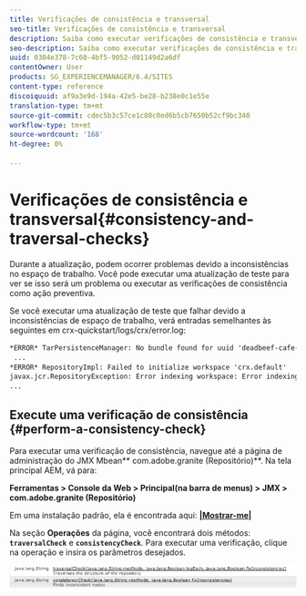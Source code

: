 ```yaml
---
title: Verificações de consistência e transversal
seo-title: Verificações de consistência e transversal
description: Saiba como executar verificações de consistência e transversais.
seo-description: Saiba como executar verificações de consistência e transversais.
uuid: 0304e378-7c60-4bf5-9052-d01149d2a6df
contentOwner: User
products: SG_EXPERIENCEMANAGER/6.4/SITES
content-type: reference
discoiquuid: af9a3e9d-194a-42e5-be28-b238e0c1e55e
translation-type: tm+mt
source-git-commit: cdec5b3c57ce1c80c0ed6b5cb7650b52cf9bc340
workflow-type: tm+mt
source-wordcount: '168'
ht-degree: 0%

---
```



# Verificações de consistência e transversal{#consistency-and-traversal-checks}

Durante a atualização, podem ocorrer problemas devido a inconsistências no espaço de trabalho. Você pode executar uma atualização de teste para ver se isso será um problema ou executar as verificações de consistência como ação preventiva.

Se você executar uma atualização de teste que falhar devido a inconsistências de espaço de trabalho, verá entradas semelhantes às seguintes em crx-quickstart/logs/crx/error.log:

```xml
*ERROR* TarPersistenceManager: No bundle found for uuid 'deadbeef-cafe-babe-cafe-babecafebabe'
 ...
*ERROR* RepositoryImpl: Failed to initialize workspace 'crx.default'
javax.jcr.RepositoryException: Error indexing workspace: Error indexing workspace: Error indexing workspace
...
```

## Execute uma verificação de consistência {#perform-a-consistency-check}

Para executar uma verificação de consistência, navegue até a página de administração do JMX Mbean** com.adobe.granite (Repositório)**. Na tela principal AEM, vá para:

**Ferramentas > Console da Web > Principal(na barra de menus) > JMX > com.adobe.granite (Repositório)**

Em uma instalação padrão, ela é encontrada aqui:  **[|Mostrar-me|](http://localhost:4502/system/console/jmx/com.adobe.granite%3Atype%3DRepository)**

Na seção **Operações** da página, você encontrará dois métodos: **`traversalCheck`** e **`consistencyCheck`**. Para executar uma verificação, clique na operação e insira os parâmetros desejados.

![chlimage_1-117](assets/chlimage_1-117.png)

